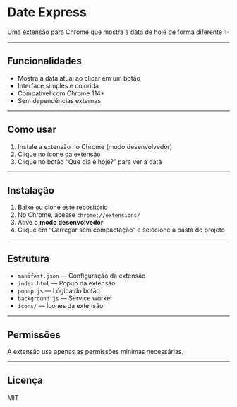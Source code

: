 # Date Express

Uma extensão para Chrome que mostra a data de hoje de forma diferente ✨

---

## Funcionalidades
* Mostra a data atual ao clicar em um botão
* Interface simples e colorida
* Compatível com Chrome 114+
* Sem dependências externas

---

## Como usar
1.  Instale a extensão no Chrome (modo desenvolvedor)
2.  Clique no ícone da extensão
3.  Clique no botão “Que dia é hoje?” para ver a data

---

## Instalação
1.  Baixe ou clone este repositório
2.  No Chrome, acesse `chrome://extensions/`
3.  Ative o **modo desenvolvedor**
4.  Clique em “Carregar sem compactação” e selecione a pasta do projeto

---

## Estrutura
* `manifest.json` — Configuração da extensão
* `index.html` — Popup da extensão
* `popup.js` — Lógica do botão
* `background.js` — Service worker
* `icons/` — Ícones da extensão

---

## Permissões
A extensão usa apenas as permissões mínimas necessárias.

---

## Licença
MIT

